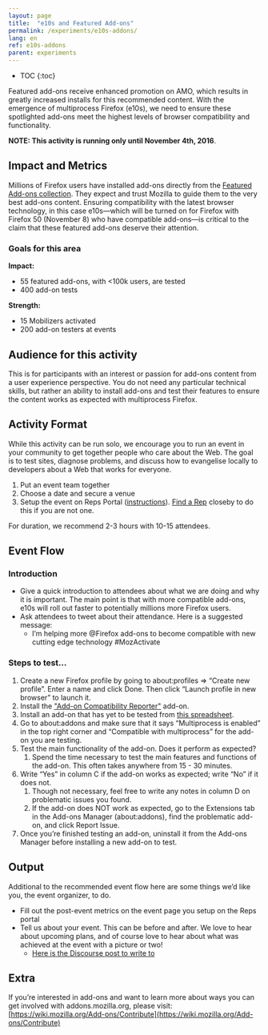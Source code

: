 ```yaml
---
layout: page
title:  "e10s and Featured Add-ons"
permalink: /experiments/e10s-addons/
lang: en
ref: e10s-addons
parent: experiments
---
```


* TOC
{:toc}

Featured add-ons receive enhanced promotion on AMO, which results in greatly increased installs for this recommended content. With the emergence of multiprocess Firefox (e10s), we need to ensure these spotlighted add-ons meet the highest levels of browser compatibility and functionality.

__NOTE: This activity is running only until November 4th, 2016__.

## Impact and Metrics

Millions of Firefox users have installed add-ons directly from the [Featured Add-ons collection](https://addons.mozilla.org/firefox/extensions/?sort=featured). They expect and trust Mozilla to guide them to the very best add-ons content. Ensuring compatibility with the latest browser technology, in this case e10s—which will be turned on for Firefox with Firefox 50 (November 8) who have compatible add-ons—is critical to the claim that these featured add-ons deserve their attention.

### Goals for this area

__Impact:__

* 55 featured add-ons, with <100k users, are tested
* 400 add-on tests

__Strength:__

* 15 Mobilizers activated
* 200 add-on testers at events

## Audience for this activity

This is for participants with an interest or passion for add-ons content from a user experience perspective. You do not need any particular technical skills, but rather an ability to install add-ons and test their features to ensure the content works as expected with multiprocess Firefox.

## Activity Format

While this activity can be run solo, we encourage you to run an event in your community to get together people who care about the Web. The goal is to test sites, diagnose problems, and discuss how to evangelise locally to developers about a Web that works for everyone.

1. Put an event team together
2. Choose a date and secure a venue
3. Setup the event on Reps Portal ([instructions](https://wiki.mozilla.org/ReMo/SOPs/Event_hosting)). [Find a Rep](https://reps.mozilla.org/people/) closeby to do this if you are not one.

For duration, we recommend 2-3 hours with 10-15 attendees.

## Event Flow

### Introduction

* Give a quick introduction to attendees about what we are doing and why it is important. The main point is that with more compatible add-ons, e10s will roll out faster to potentially millions more Firefox users.
* Ask attendees to tweet about their attendance. Here is a suggested message:
    * I’m helping more @Firefox add-ons to become compatible with new cutting edge technology <link of this page> #MozActivate

### Steps to test...

1. Create a new Firefox profile by going to about:profiles => “Create new profile”. Enter a name and click Done. Then click “Launch profile in new browser” to launch it.
2. Install the ["Add-on Compatibility Reporter"](https://addons.mozilla.org/addon/add-on-compatibility-reporter?src=external-activate1) add-on.
3. Install an add-on that has yet to be tested from [this spreadsheet](https://docs.google.com/spreadsheets/d/1_yalc35gtlbcdJmS0-cKB1CEqE5FU4ti3oA7GFp406g/edit#gid=0).
4. Go to about:addons and make sure that it says “Multiprocess is enabled” in the top right corner and “Compatible with multiprocess” for the add-on you are testing.
5. Test the main functionality of the add-on. Does it perform as expected?
    1. Spend the time necessary to test the main features and functions of the add-on. This often takes anywhere from 15 - 30 minutes.   
6. Write “Yes” in column C if the add-on works as expected; write “No” if it does not.
    1. Though not necessary, feel free to write any notes in column D on problematic issues you found.
    2. If the add-on does NOT work as expected, go to the Extensions tab in the Add-ons Manager (about:addons), find the problematic add-on, and click Report Issue. 
7. Once you’re finished testing an add-on, uninstall it from the Add-ons Manager before installing a new add-on to test.

## Output

Additional to the recommended event flow here are some things we’d like you, the event organizer, to do.

* Fill out the post-event metrics on the event page you setup on the Reps portal
* Tell us about your event. This can be before and after. We love to hear about upcoming plans, and of course love to hear about what was achieved at the event with a picture or two!
    * [Here is the Discourse post to write to](https://discourse.mozilla-community.org/t/activate-mozilla-e10s-compatibility-and-featured-add-ons/11193)

## Extra

If you’re interested in add-ons and want to learn more about ways you can get involved with addons.mozilla.org, please visit: [https://wiki.mozilla.org/Add-ons/Contribute](https://wiki.mozilla.org/Add-ons/Contribute)
